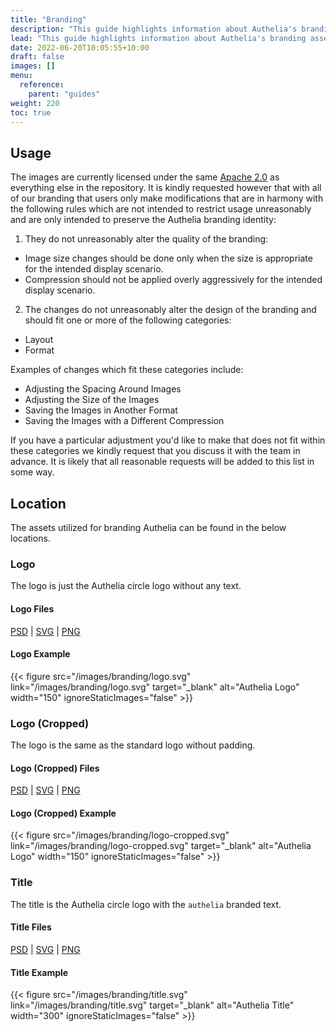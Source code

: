 ```yaml
---
title: "Branding"
description: "This guide highlights information about Authelia's branding assets"
lead: "This guide highlights information about Authelia's branding assets."
date: 2022-06-20T10:05:55+10:00
draft: false
images: []
menu:
  reference:
    parent: "guides"
weight: 220
toc: true
---
```


## Usage

The images are currently licensed under the same [Apache 2.0](https://github.com/authelia/authelia/blob/master/LICENSE)
as everything else in the repository. It is kindly requested however that with all of our branding that users only make
modifications that are in harmony with the following rules which are not intended to restrict usage unreasonably and are
only intended to preserve the Authelia branding identity:

1. They do not unreasonably alter the quality of the branding:
  - Image size changes should be done only when the size is appropriate for the intended display scenario.
  - Compression should not be applied overly aggressively for the intended display scenario.
2. The changes do not unreasonably alter the design of the branding and should fit one or more of the following
   categories:
  - Layout
  - Format

Examples of changes which fit these categories include:

- Adjusting the Spacing Around Images
- Adjusting the Size of the Images
- Saving the Images in Another Format
- Saving the Images with a Different Compression

If you have a particular adjustment you'd like to make that does not fit within these categories we kindly request that
you discuss it with the team in advance. It is likely that all reasonable requests will be added to this list in some
way.

## Location

The assets utilized for branding Authelia can be found in the below locations.

### Logo

The logo is just the Authelia circle logo without any text.

#### Logo Files

[PSD](https://www.authelia.com/images/branding/logo.psd) | [SVG](https://www.authelia.com/images/branding/logo.svg) | [PNG](https://www.authelia.com/images/branding/logo.png)

#### Logo Example

{{< figure src="/images/branding/logo.svg" link="/images/branding/logo.svg" target="_blank" alt="Authelia Logo" width="150" ignoreStaticImages="false" >}}

### Logo (Cropped)

The logo is the same as the standard logo without padding.

#### Logo (Cropped) Files

[PSD](https://www.authelia.com/images/branding/logo-cropped.psd) | [SVG](https://www.authelia.com/images/branding/logo-cropped.svg) | [PNG](https://www.authelia.com/images/branding/logo-cropped.png)

#### Logo (Cropped) Example

{{< figure src="/images/branding/logo-cropped.svg" link="/images/branding/logo-cropped.svg" target="_blank" alt="Authelia Logo" width="150" ignoreStaticImages="false" >}}

### Title

The title is the Authelia circle logo with the `authelia` branded text.

#### Title Files

[PSD](https://www.authelia.com/images/branding/title.psd) | [SVG](https://www.authelia.com/images/branding/title.svg) | [PNG](https://www.authelia.com/images/branding/title.png)

#### Title Example

{{< figure src="/images/branding/title.svg" link="/images/branding/title.svg" target="_blank" alt="Authelia Title" width="300" ignoreStaticImages="false" >}}

